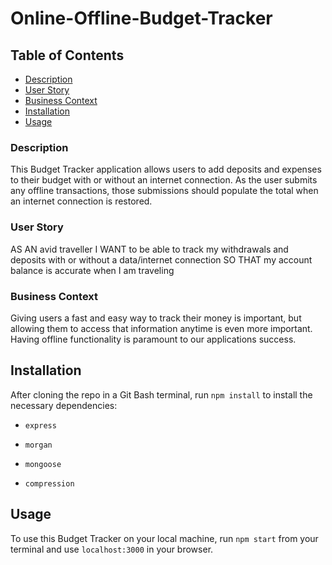 # Online-Offline-Budget-Tracker


## Table of Contents
- [Description](#description)
- [User Story](#user-story)
- [Business Context](#business-context)
- [Installation](#installation)
- [Usage](#usage)



### Description 
This Budget Tracker application allows users to add deposits and expenses to their budget with or without an internet connection. As the user submits any offline transactions, those submissions should populate the total when an internet connection is restored.


### User Story
AS AN avid traveller
I WANT to be able to track my withdrawals and deposits with or without a data/internet connection
SO THAT my account balance is accurate when I am traveling


### Business Context
Giving users a fast and easy way to track their money is important, but allowing them to access that information anytime is even more important. Having offline functionality is paramount to our applications success.

## Installation

After cloning the repo in a Git Bash terminal, run ```npm install``` to install the necessary dependencies:


 
  - ```express ```
  
  - ```morgan ```

  - ```mongoose ```

  - ```compression```


## Usage
To use this Budget Tracker on your local machine, run ```npm start``` from your terminal and use ```localhost:3000``` in your browser.
